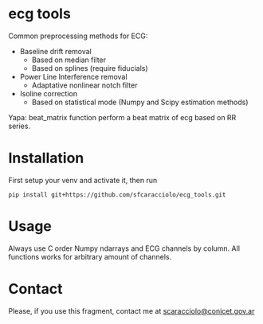 # ecg tools

Common preprocessing methods for ECG:
*   Baseline drift removal
    * Based on median filter
    * Based on splines (require fiducials)
*   Power Line Interference removal
    * Adaptative nonlinear notch filter
*   Isoline correction
    * Based on statistical mode (Numpy and Scipy estimation methods)

Yapa: beat_matrix function perform a beat matrix of ecg based on RR series.

# Installation
First setup your venv and activate it, then run
```
pip install git+https://github.com/sfcaracciolo/ecg_tools.git
```

# Usage

Always use C order Numpy ndarrays and ECG channels by column. All functions works for arbitrary amount of channels.

# Contact
Please, if you use this fragment, contact me at scaracciolo@conicet.gov.ar